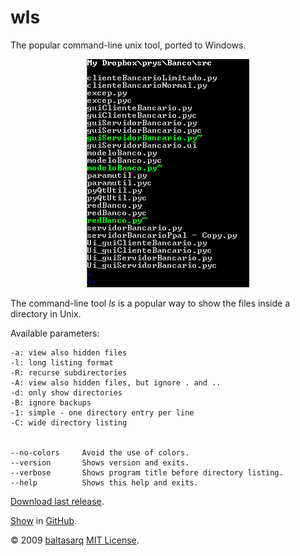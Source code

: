 # wls
The popular command-line unix tool, ported to Windows.

<p align="center"><img src="ls-scr.png"></p>

The command-line tool *ls* is a popular way to show the files inside a directory in Unix.

Available parameters:

    -a: view also hidden files
    -l: long listing format
    -R: recurse subdirectories
    -A: view also hidden files, but ignore . and ..
    -d: only show directories
    -B: ignore backups
    -1: simple - one directory entry per line
    -C: wide directory listing


    --no-colors     Avoid the use of colors.
    --version       Shows version and exits.
    --verbose       Shows program title before directory listing.
    --help          Shows this help and exits.

[Download last release](https://github.com/Baltasarq/wls/releases "Release").

[Show](https://github.com/Baltasarq/wls/ "wls in GitHub") in [GitHub](https://www.github.com/ "GitHub").

&copy; 2009 [baltasarq](http://baltasarq.info/ "baltasarq home") [MIT License](http://www.opensource.org/licenses/MIT "MIT License").
